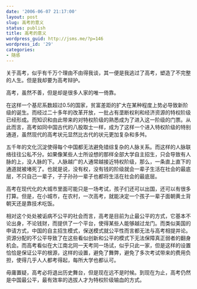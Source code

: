 ```yaml
---
date: '2006-06-07 21:17:00'
layout: post
slug: 高考的意义
status: publish
title: 高考的意义
wordpress_guid: http://jsms.me/?p=146
wordpress_id: '29'
categories:
- 随感
---
```


关于高考，似乎有千万个理由不由得我谈，其一便是我逃过了高考，塑造了不完整的人生。但是我却要为高考辩护。


高考，虽然不善，但是却是很多人家的唯一倚靠。


在这样一个基尼系数超过0.5的国家，贫富差距的扩大在某种程度上势必导致新阶级的诞生。而经过二十多年的改革开放，一批占有垄断权利和经济资源的特权阶级已经形成。而知识和由此带来的对特权阶级的熟悉成为了进入这一阶级的门票。从此而言，高考如同中国古代的八股取士一样，成为了这样一个进入特权阶级的特别通道，虽然现代的高考状元显然比古代的状元更加复杂和多舛。


五千年的文化沉淀使得每个中国都无法避免错综复杂的人脉关系。而这样的人脉联络往往公私不分。如果像某些人士所设想的那样全部大学自主招生，只会导致有人脉的上，没人脉的下。人脉越广的人通常越接近特权阶级，那么，一条直上直下的通道就被堵死了。也就是说，没有权，没有钱的阶级就会一辈子生活在社会的最底层，不只自己一辈子，子子孙孙一辈子也都将生活在社会的最底层。


高考在现代化的大城市里面可能只是一场考试，孩子们还可以出国，还可以有很多打算。但是，在小城市，在农村，一次高考，就能决定一个孩子一辈子面朝黄土背朝天还是靠技术吃饭。


相对这个处处被诟病不公平的社会而言，高考是目前为止最公平的方式，它基本不论出身，不论钱财，而提供了一个平台，使得某些人能够越过龙门。而类似美国的申请方式，中国的自主招生模式，保送模式就公平性而言都无法与高考相提并论。资源分配的不公平导致了在这些看似创新和公平的模式下无法保障真正弱者的翻身机会。而高考看似在大江南北同一天考同一场试，似乎只此一家，但是这样的设置恰恰是保证公平的根源，这样的设置，避免了舞弊，避免了多次考试带来的费用负担，使得几乎人人都考得起，每所大学也都认可。


毋庸置疑，高考必将退出历史舞台，但是现在远不是时候。到现在为止，高考仍然是中国最公平，最有效率的选拔人才为特权阶级输血的方式。
